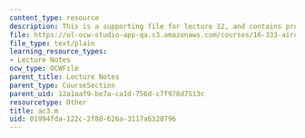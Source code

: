 ```yaml
---
content_type: resource
description: This is a supporting file for lecture 12, and contains program code.
file: https://ol-ocw-studio-app-qa.s3.amazonaws.com/courses/16-333-aircraft-stability-and-control-fall-2004/01994fda122c2f88626a3117a6320796_ac3.m
file_type: text/plain
learning_resource_types:
- Lecture Notes
ocw_type: OCWFile
parent_title: Lecture Notes
parent_type: CourseSection
parent_uid: 12a1aaf9-be7a-ca1d-756d-c7f978d7513c
resourcetype: Other
title: ac3.m
uid: 01994fda-122c-2f88-626a-3117a6320796
---
```

